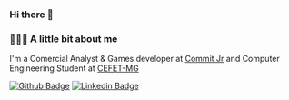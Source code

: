 ### Hi there 👋

### 👨🏻‍💻 A little bit about me
I'm a Comercial Analyst & Games developer at [Commit Jr](https://commitjr.com/) and Computer Engineering Student at [CEFET-MG](https://www.cefetmg.br/)



[![Github Badge](https://img.shields.io/badge/-Github-000?style=flat-square&logo=Github&logoColor=white&link=https://github.com/pixel-debug)](https://github.com/pixel-debug)
[![Linkedin Badge](https://img.shields.io/badge/-LinkedIn-blue?style=flat-square&logo=Linkedin&logoColor=white&link=https://www.linkedin.com/in/marina-bernardes-diniz-935397200/)](https://www.linkedin.com/in/marina-bernardes-diniz-935397200/)
<!--
**pixel-debug/pixel-debug** is a ✨ _special_ ✨ repository because its `README.md` (this file) appears on your GitHub profile.

Here are some ideas to get you started:

- 🔭 I’m currently working on ...
- 🌱 I’m currently learning ...
- 👯 I’m looking to collaborate on ...
- 🤔 I’m looking for help with ...
- 💬 Ask me about ...
- 📫 How to reach me: ...
- 😄 Pronouns: ...
- ⚡ Fun fact: ...
-->
